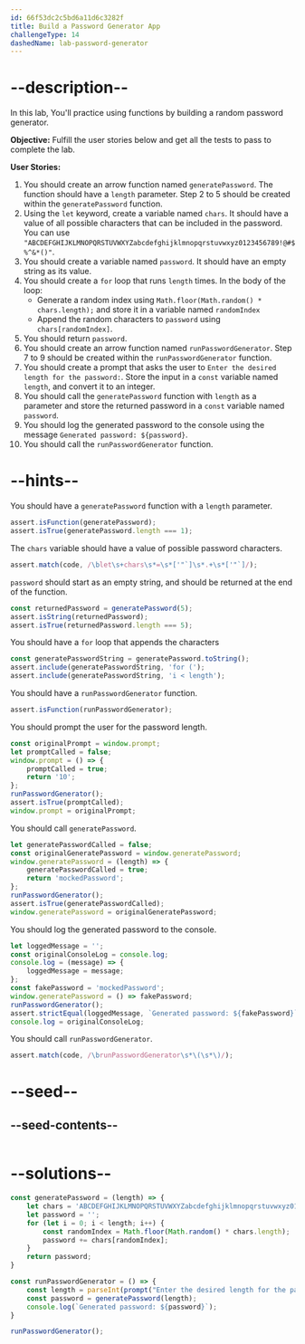 ```yaml
---
id: 66f53dc2c5bd6a11d6c3282f
title: Build a Password Generator App
challengeType: 14
dashedName: lab-password-generator
---
```


# --description--

In this lab, You'll practice using functions by building a random password generator.

**Objective:** Fulfill the user stories below and get all the tests to pass to complete the lab.

**User Stories:**

1. You should create an arrow function named `generatePassword`. The function should have a `length` parameter. Step 2 to 5 should be created within the `generatePassword` function.
2. Using the `let` keyword, create a variable named `chars`. It should have a value of all possible characters that can be included in the password. You can use `"ABCDEFGHIJKLMNOPQRSTUVWXYZabcdefghijklmnopqrstuvwxyz0123456789!@#$%^&*()"`.
3. You should create a variable named `password`. It should have an empty string as its value.
4. You should create a `for` loop that runs `length` times. In the body of the loop:
    - Generate a random index using `Math.floor(Math.random() * chars.length);` and store it in a variable named `randomIndex`
    - Append the random characters to `password` using `chars[randomIndex]`.
5. You should return `password`.
6. You should create an arrow function named `runPasswordGenerator`. Step 7 to 9 should be created within the `runPasswordGenerator` function.
7. You should create a prompt that asks the user to `Enter the desired length for the password:`. Store the input in a `const` variable named `length`, and convert it to an integer.
8. You should call the `generatePassword` function with `length` as a parameter and store the returned password in a `const` variable named `password`.
9. You should log the generated password to the console using the message `Generated password: ${password}`.
10. You should call the `runPasswordGenerator` function.

# --hints--

You should have a `generatePassword` function with a `length` parameter.

```js
assert.isFunction(generatePassword);
assert.isTrue(generatePassword.length === 1);
```

The `chars` variable should have a value of possible password characters.

```js
assert.match(code, /\blet\s+chars\s*=\s*['"`]\s*.+\s*['"`]/);
```

`password` should start as an empty string, and should be returned at the end of the function.

```js
const returnedPassword = generatePassword(5);
assert.isString(returnedPassword);
assert.isTrue(returnedPassword.length === 5);
```

You should have a `for` loop that appends the characters

```js
const generatePasswordString = generatePassword.toString();
assert.include(generatePasswordString, 'for (');
assert.include(generatePasswordString, 'i < length');
```

You should have a `runPasswordGenerator` function.

```js
assert.isFunction(runPasswordGenerator);
```

You should prompt the user for the password length.

```js
const originalPrompt = window.prompt;
let promptCalled = false;
window.prompt = () => {
    promptCalled = true;
    return '10'; 
};
runPasswordGenerator();
assert.isTrue(promptCalled);
window.prompt = originalPrompt;
```

You should call `generatePassword`.

```js
let generatePasswordCalled = false;
const originalGeneratePassword = window.generatePassword;
window.generatePassword = (length) => {
    generatePasswordCalled = true;
    return 'mockedPassword';
};
runPasswordGenerator();
assert.isTrue(generatePasswordCalled);
window.generatePassword = originalGeneratePassword;
```

You should log the generated password to the console.

```js
let loggedMessage = '';
const originalConsoleLog = console.log;
console.log = (message) => {
    loggedMessage = message;
};
const fakePassword = 'mockedPassword';
window.generatePassword = () => fakePassword;
runPasswordGenerator();
assert.strictEqual(loggedMessage, `Generated password: ${fakePassword}`);
console.log = originalConsoleLog;
```

You should call `runPasswordGenerator`.

```js
assert.match(code, /\brunPasswordGenerator\s*\(\s*\)/);
```

# --seed--

## --seed-contents--

```js

```

# --solutions--

```js
const generatePassword = (length) => {
    let chars = 'ABCDEFGHIJKLMNOPQRSTUVWXYZabcdefghijklmnopqrstuvwxyz0123456789!@#$%^&*()';
    let password = '';
    for (let i = 0; i < length; i++) {
        const randomIndex = Math.floor(Math.random() * chars.length);
        password += chars[randomIndex];
    }
    return password;
}

const runPasswordGenerator = () => {
    const length = parseInt(prompt("Enter the desired length for the password:"), 10);
    const password = generatePassword(length);
    console.log(`Generated password: ${password}`);
}

runPasswordGenerator();
```
